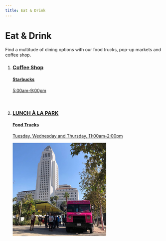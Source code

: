 ```yaml
---
title: Eat & Drink
---
```


# Eat & Drink

Find a multitude of dining options with our food trucks, pop-up markets and coffee shop.

<ol>
  <li>
    <a href="https://www.starbucks.com/store-locator/store/69543/grand-1st-grand-park-217-n-hill-street-los-angeles-ca-900122705-us">
      <h3>Coffee Shop</h3>
      <h4>Starbucks</h4>
      <p>5:00am-9:00pm</p>
      <img src="https://stories.starbucks.com/wp-content/uploads/2019/01/Logo_for_earnings-1.jpg" height="300" alt="" />
    </a>
  </li>
  <li>
    <a href="/food-trucks/">
      <h3>LUNCH À LA PARK</h3>
      <h4>Food Trucks</h4>
      <p>Tuesday, Wednesday and Thursday, 11:00am-2:00pm</p>
      <img src="/uploads/food-truck.jpg" height="300" alt="" />
    </a>
  </li>
</ol>


